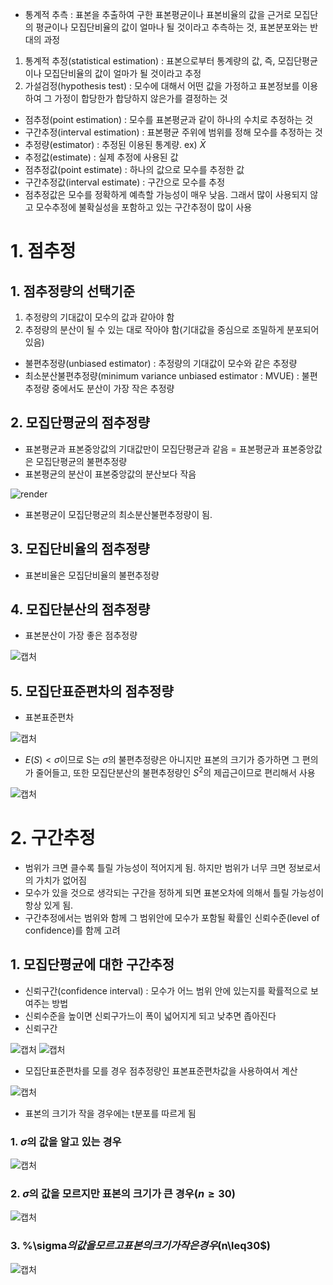 - 통계적 추측 : 표본을 추출하여 구한 표본평균이나 표본비율의 값을 근거로 모집단의 평균이나 모집단비율의 값이 얼마나 될 것이라고 추측하는 것, 표본분포와는 반대의 과정
1. 통계적 추정(statistical estimation) : 표본으로부터 통계량의 값, 즉, 모집단평균이나 모집단비율의 값이 얼마가 될 것이라고 추정
2. 가설검정(hypothesis test) : 모수에 대해서 어떤 값을 가정하고 표본정보를 이용하여 그 가정이 합당한가 합당하지 않은가를 결정하는 것 
- 점추정(point estimation) : 모수를 표본평균과 같이 하나의 수치로 추정하는 것
- 구간추정(interval estimation) : 표본평균 주위에 범위를 정해 모수를 추정하는 것
- 추정량(estimator) : 추정된 이용된 통계량. ex) $\bar X$
- 추정값(estimate) : 실제 추정에 사용된 값
- 점추정값(point estimate) : 하나의 값으로 모수를 추정한 값
- 구간추정값(interval estimate) : 구간으로 모수를 추정
- 점추정값은 모수를 정확하게 예측할 가능성이 매우 낮음. 그래서 많이 사용되지 않고 모수추정에 불확실성을 포함하고 있는 구간추정이 많이 사용

# 1. 점추정

## 1. 점추정량의 선택기준
1. 추정량의 기대값이 모수의 값과 같아야 함
2. 추정량의 분산이 될 수 있는 대로 작아야 함(기대값을 중심으로 조밀하게 분포되어 있음)
- 불편추정량(unbiased estimator) : 추정량의 기대값이 모수와 같은 추정량
- 최소분산불편추정량(minimum variance unbiased estimator : MVUE) : 불편추정량 중에서도 분산이 가장 작은 추정량

## 2. 모집단평균의 점추정량
- 표본평균과 표본중앙값의 기대값만이 모집단평균과 같음 = 표본평균과 표본중앙값은 모집단평균의 불편추정량
- 표본평균의 분산이 표본중앙값의 분산보다 작음 

![render](https://user-images.githubusercontent.com/80622859/182136765-02ccd3a3-1a19-4b8d-9a60-91f03598c03b.png)

- 표본평균이 모집단평균의 최소분산불편추정량이 됨.

## 3. 모집단비율의 점추정량
- 표본비율은 모집단비율의 불편추정량

## 4. 모집단분산의 점추정량
- 표본분산이 가장 좋은 점추정량

![캡처](https://user-images.githubusercontent.com/80622859/182137015-46748370-ed98-4cac-bc99-06be60d2fea3.PNG)

## 5. 모집단표준편차의 점추정량
- 표본표준편차 

![캡처](https://user-images.githubusercontent.com/80622859/182137256-accfaefb-f156-4991-9c52-85f6bafd75a1.PNG)

- $E(S) < \sigma$이므로 S는 $\sigma$의 불편추정량은 아니지만 표본의 크기가 증가하면 그 편의가 줄어들고, 또한 모집단분산의 불편추정량인 $S^2$의 제곱근이므로 편리해서 사용

![캡처](https://user-images.githubusercontent.com/80622859/182137491-d6ac99a5-37b1-4878-a8ed-046d53ce943f.PNG)

# 2. 구간추정
- 범위가 크면 클수록 틀릴 가능성이 적어지게 됨. 하지만 범위가 너무 크면 정보로서의 가치가 없어짐
- 모수가 있을 것으로 생각되는 구간을 정하게 되면 표본오차에 의해서 틀릴 가능성이 항상 있게 됨. 
- 구간추정에서는 범위와 함께 그 범위안에 모수가 포함될 확률인 신뢰수준(level of confidence)를 함께 고려

## 1. 모집단평균에 대한 구간추정
- 신뢰구간(confidence interval) : 모수가 어느 범위 안에 있는지를 확률적으로 보여주는 방법
- 신뢰수준을 높이면 신뢰구가느이 폭이 넓어지게 되고 낮추면 좁아진다
- 신뢰구간

![캡처](https://user-images.githubusercontent.com/80622859/182138274-5c5ee10c-701f-4324-9c9f-4e61862f1390.PNG)  ![캡처](https://user-images.githubusercontent.com/80622859/182138341-0ccd51cc-116b-4e85-aecf-ada77f2e539b.PNG)

- 모집단표준편차를 모를 경우 점추정량인 표본표준편차값을 사용하여서 계산

![캡처](https://user-images.githubusercontent.com/80622859/182138468-bbc45cb4-2715-400d-8373-ae82c7d53d51.PNG)

- 표본의 크기가 작을 경우에는 t분포를 따르게 됨

### 1. $\sigma$의 값을 알고 있는 경우

![캡처](https://user-images.githubusercontent.com/80622859/182138749-8c8d0ce3-c695-4042-bb30-d8dffe491757.PNG)

### 2. $\sigma$의 값을 모르지만 표본의 크기가 큰 경우($n\geq30$)

![캡처](https://user-images.githubusercontent.com/80622859/182139500-1382ef36-43f1-4ad9-bf12-9c551d01c231.PNG)

### 3. %\sigma$의 값을 모르고 표본의 크기가 작은 경우($n\leq30$)

![캡처](https://user-images.githubusercontent.com/80622859/182139742-5092df8f-1147-4493-bda3-2196f14be4b5.PNG)









